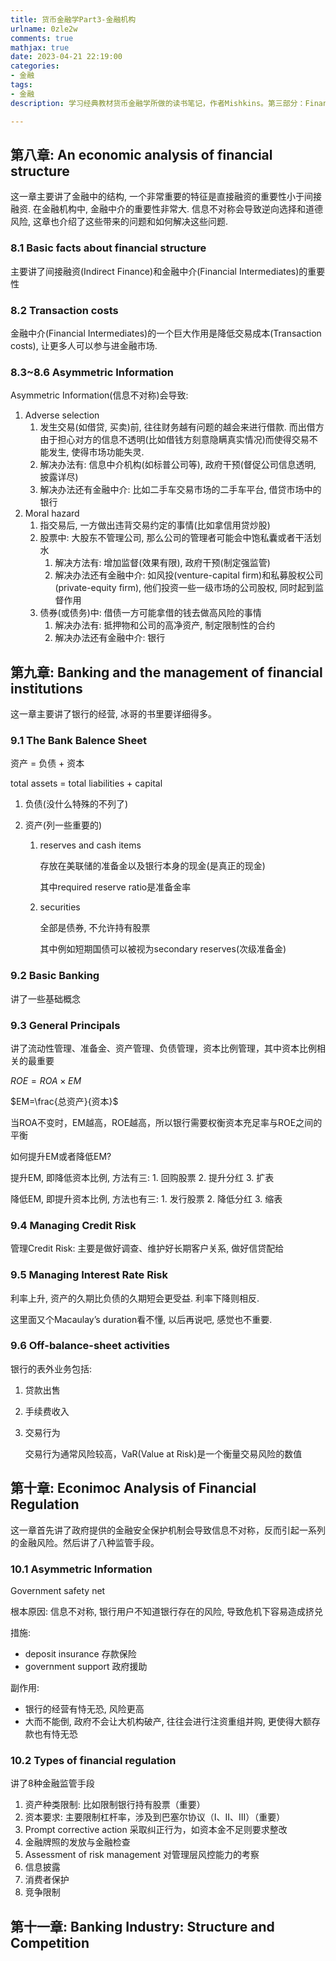 ```yaml
---
title: 货币金融学Part3-金融机构
urlname: 0zle2w
comments: true
mathjax: true
date: 2023-04-21 22:19:00
categories:
- 金融
tags:
- 金融
description: 学习经典教材货币金融学所做的读书笔记，作者Mishkins。第三部分：Financial Institutions

---
```


## 第八章: An economic analysis of financial structure

这一章主要讲了金融中的结构, 一个非常重要的特征是直接融资的重要性小于间接融资. 在金融机构中, 金融中介的重要性非常大. 信息不对称会导致逆向选择和道德风险, 这章也介绍了这些带来的问题和如何解决这些问题.

### 8.1 Basic facts about financial structure 

主要讲了间接融资(Indirect Finance)和金融中介(Financial Intermediates)的重要性

### 8.2 Transaction costs

金融中介(Financial Intermediates)的一个巨大作用是降低交易成本(Transaction costs), 让更多人可以参与进金融市场.

### 8.3~8.6 Asymmetric Information

Asymmetric Information(信息不对称)会导致:

1. Adverse selection
   1. 发生交易(如借贷, 买卖)前, 往往财务越有问题的越会来进行借款. 而出借方由于担心对方的信息不透明(比如借钱方刻意隐瞒真实情况)而使得交易不能发生, 使得市场功能失灵.
   2. 解决办法有: 信息中介机构(如标普公司等), 政府干预(督促公司信息透明, 披露详尽)
   3. 解决办法还有金融中介: 比如二手车交易市场的二手车平台, 借贷市场中的银行
2. Moral hazard
   1. 指交易后, 一方做出违背交易约定的事情(比如拿信用贷炒股)
   2. 股票中: 大股东不管理公司, 那么公司的管理者可能会中饱私囊或者干活划水
      1. 解决方法有: 增加监督(效果有限), 政府干预(制定强监管)
      2. 解决办法还有金融中介: 如风投(venture-capital firm)和私募股权公司(private-equity firm), 他们投资一些一级市场的公司股权, 同时起到监督作用
   3. 债券(或债务)中: 借债一方可能拿借的钱去做高风险的事情
      1. 解决办法有: 抵押物和公司的高净资产, 制定限制性的合约
      2. 解决办法还有金融中介: 银行

## 第九章: Banking and the management of financial institutions

这一章主要讲了银行的经营, 冰哥的书里要详细得多。

### 9.1 The Bank Balence Sheet

资产 = 负债 + 资本

total assets = total liabilities + capital

1. 负债(没什么特殊的不列了)

2. 资产(列一些重要的)

   1. reserves and cash items 

      存放在美联储的准备金以及银行本身的现金(是真正的现金)

      其中required reserve ratio是准备金率

   2. securities

      全部是债券, 不允许持有股票

      其中例如短期国债可以被视为secondary reserves(次级准备金)


### 9.2 Basic Banking

讲了一些基础概念

### 9.3 General Principals

讲了流动性管理、准备金、资产管理、负债管理，资本比例管理，其中资本比例相关的最重要

$ROE=ROA\times EM$

$EM=\frac{总资产}{资本}$

 当ROA不变时，EM越高，ROE越高，所以银行需要权衡资本充足率与ROE之间的平衡

如何提升EM或者降低EM?

提升EM, 即降低资本比例, 方法有三: 1. 回购股票 2. 提升分红 3. 扩表

降低EM, 即提升资本比例, 方法也有三: 1. 发行股票 2. 降低分红 3. 缩表

### 9.4 Managing Credit Risk

管理Credit Risk: 主要是做好调查、维护好长期客户关系, 做好信贷配给

### 9.5 Managing Interest Rate Risk

利率上升, 资产的久期比负债的久期短会更受益. 利率下降则相反.

这里面又个Macaulay’s duration看不懂, 以后再说吧, 感觉也不重要.

### 9.6 Off-balance-sheet activities

银行的表外业务包括: 

1. 贷款出售

2. 手续费收入

3. 交易行为

   交易行为通常风险较高，VaR(Value at Risk)是一个衡量交易风险的数值

## 第十章: Econimoc Analysis of Financial Regulation

这一章首先讲了政府提供的金融安全保护机制会导致信息不对称，反而引起一系列的金融风险。然后讲了八种监管手段。

### 10.1 Asymmetric Information

Government safety net

根本原因: 信息不对称, 银行用户不知道银行存在的风险, 导致危机下容易造成挤兑

措施:

- deposit insurance 存款保险
- government support 政府援助

副作用:

- 银行的经营有恃无恐, 风险更高
- 大而不能倒, 政府不会让大机构破产, 往往会进行注资重组并购, 更使得大额存款也有恃无恐

### 10.2 Types of financial regulation

讲了8种金融监管手段

1. 资产种类限制: 比如限制银行持有股票（重要）
2. 资本要求: 主要限制杠杆率，涉及到巴塞尔协议（I、II、III）（重要）
3. Prompt corrective action 采取纠正行为，如资本金不足则要求整改
4. 金融牌照的发放与金融检查
5. Assessment of risk management 对管理层风控能力的考察
6. 信息披露
7. 消费者保护
8. 竞争限制

## 第十一章: Banking Industry: Structure and Competition

